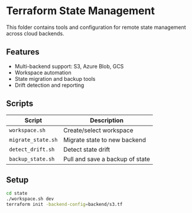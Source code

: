 # Terraform State Management

This folder contains tools and configuration for remote state management across cloud backends.

## Features

- Multi-backend support: S3, Azure Blob, GCS
- Workspace automation
- State migration and backup tools
- Drift detection and reporting

## Scripts

| Script              | Description                        |
|---------------------|------------------------------------|
| `workspace.sh`      | Create/select workspace            |
| `migrate_state.sh`  | Migrate state to new backend       |
| `detect_drift.sh`   | Detect state drift                 |
| `backup_state.sh`   | Pull and save a backup of state    |

## Setup

```bash
cd state
./workspace.sh dev
terraform init -backend-config=backend/s3.tf
```
